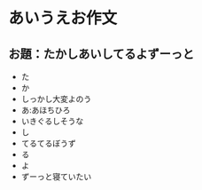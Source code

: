 # あいうえお作文
## お題：たかしあいしてるよずーっと
- た
- か
- しっかし大変よのう
- あ:あほちひろ
- いきぐるしそうな
- し
- てるてるぼうず
- る
- よ
- ずーっと寝ていたい
